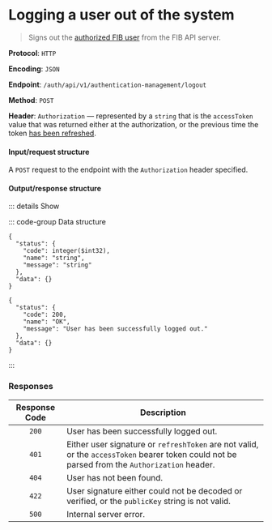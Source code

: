 # Logging a user out of the system

> Signs out the [authorized FIB user](../auth-controller/authorizing-a-user-in-the-system.md) from the FIB API server.

**Protocol**: `HTTP`

**Encoding**: `JSON`

**Endpoint**: `/auth/api/v1/authentication-management/logout`

**Method**: `POST`

**Header**: `Authorization` — represented by a `string` that is the `accessToken` value that was returned either at the authorization, or the previous time the token [has been refreshed](refreshing-authentication-tokens.md).

#### Input/request structure

A `POST` request to the endpoint with the `Authorization` header specified.

#### Output/response structure

::: details Show

::: code-group Data structure

```json5 [Structure]
{
  "status": {
    "code": integer($int32),
    "name": "string",
    "message": "string"
  },
  "data": {}
}
```

```json5 [Example]
{
  "status": {
    "code": 200,
    "name": "OK",
    "message": "User has been successfully logged out."
  },
  "data": {}
}
```

:::

### Responses

| Response Code | Description                                                                                                                                   |
| :-----------: | --------------------------------------------------------------------------------------------------------------------------------------------- |
| `200`         | User has been successfully logged out.                                                                                                        |
| `401`         | Either user signature or `refreshToken` are not valid, or the `accessToken` bearer token could not be parsed from the `Authorization` header. |
| `404`         | User has not been found.                                                                                                                      |
| `422`         | User signature either could not be decoded or verified, or the `publicKey` string is not valid.                                               |
| `500`         | Internal server error.                                                                                                                        |

